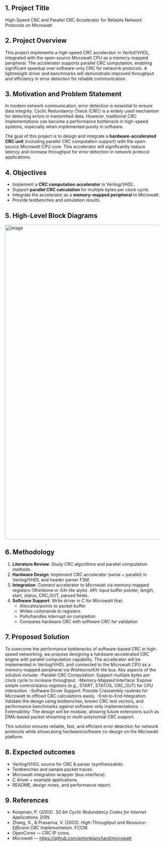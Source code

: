 ## 1. **Project Title**
High-Speed CRC and Parallel CRC Accelerator for Reliable Network Protocols on Microwatt
## 2. Project Overview
This project implements a high-speed CRC accelerator in Verilof/VHDL, integrated with the open-source Mircowatt CPU as a memory-mapped peripheral. The accelerator supports parallel CRC computation, enabling significant speedup over software-only CRC for networrk protocols. A lightweight driver and benchmarks will demonstrate improved throughput and efficiency in error detection for reliable communication.
## 3. Motivation and Problem Statement
In modern network communication, error detection is essential to ensure data integrity. Cyclic Redundancy Check (CRC) is a widely used mechanism for detecting errors in transmitted data. However, traditional CRC implementations can become a performance bottleneck in high-speed systems, especially when implemented purely in software.

The goal of this project is to design and integrate a **hardware-accelerated CRC unit** (including parallel CRC computation support) with the open-source Microwatt CPU core. This accelerator will significantly reduce latency and increase throughput for error detection in network protocol applications.

## 4. Objectives
- Implement a **CRC computation accelerator** in Verilog/VHDL.  
- Support **parallel CRC calculation** for multiple bytes per clock cycle.  
- Integrate the accelerator as a **memory-mapped peripheral** to Microwatt.   
- Provide testbenches and simulation results.  

## 5. High-Level Block Diagrams

<img width="1536" height="1024" alt="image" src="https://github.com/user-attachments/assets/e66b3917-dfec-405c-b70f-bf3ed75333a2" />

## 6. Methodology
1. **Literature Review**: Study CRC algorithms and parallel computation methods.  
2. **Hardware Design**: Implement CRC accelerator (serial + parallel) in Verilog/VHDL and header parser FSM.  
3. **Integration**: Connect accelerator to Microwatt via memory-mapped registers (Wishbone or AXI-lite style). API: input buffer pointer, length, start, status, CRC_OUT, parsed fields.  
4. **Software Support**: Write driver in C for Microwatt that:
   - Allocates/points to packet buffer
   - Writes commands to registers
   - Polls/handles interrupt on completion
   - Compares hardware CRC with software CRC for validation
## 7. Proposed Solution
To overcome the performance bottlenecks of software-based CRC in high-speed networking, we propose designing a hardware-accelerated CRC engine with parallel computation capability. The accelerator will be implemented in Verilog/VHDL and connected to the Microwatt CPU as a memory-mapped peripheral via Wishbone/AXI-lite bus.
Key aspects of the solution include:
-Parallel CRC Computation: Support multiple bytes per clock cycle to increase throughput.
-Memory-Mapped Interface: Expose simple control/status registers (e.g., START, STATUS, CRC_OUT) for CPU interaction.
-Software Driver Support: Provide C/assembly routines for Microwatt to offload CRC calculations easily.
-End-to-End Integration: Validate the design using testbenches, known CRC test vectors, and performance benchmarks against software-only implementations.
-Extensibility: The design will be modular, allowing future extensions such as DMA-based packet streaming or multi-polynomial CRC support.

This solution ensures reliable, fast, and efficient error detection for network protocols while showcasing hardware/software co-design on the Microwatt platform.

## 8. Expected outcomes
- Verilog/VHDL source for CRC & parser (synthesizable).  
- Testbenches and sample packet traces.  
- Microwatt integration wrapper (bus interface).  
- C driver + example applications.  
- README, design notes, and performance report.  

## 9. References
- Koopman, P. (2002). *32-bit Cyclic Redundancy Codes for Internet Applications.* DSN.  
- Zhang, X., & Prasanna, V. (2003). *High-Throughput and Resource-Efficient CRC Implementation.* FCCM.  
- OpenCores — CRC IP cores.  
- Microwatt — https://github.com/antonblanchard/microwatt

